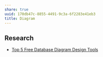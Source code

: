 ```yaml
---
share: true
uuid: 170db47c-8855-4491-9c3a-6f2283e41eb3
title: Diagram
---
```

## Research

* [Top 5 Free Database Diagram Design Tools](https://www.holistics.io/blog/top-5-free-database-diagram-design-tools/)